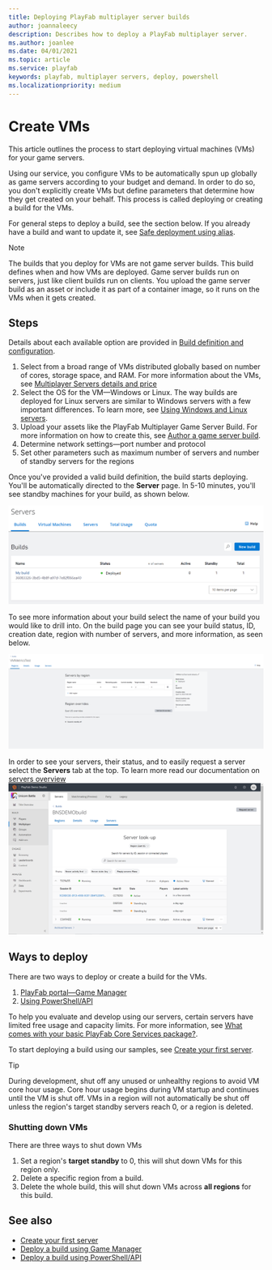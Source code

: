 ```yaml
---
title: Deploying PlayFab multiplayer server builds
author: joannaleecy
description: Describes how to deploy a PlayFab multiplayer server.
ms.author: joanlee
ms.date: 04/01/2021
ms.topic: article
ms.service: playfab
keywords: playfab, multiplayer servers, deploy, powershell
ms.localizationpriority: medium
---
```


# Create VMs

This article outlines the process to start deploying virtual machines (VMs) for your game servers.

Using our service, you configure VMs to be automatically spun up globally as game servers according to your budget and demand. In order to do so, you don't explicitly create VMs but define parameters that determine how they get created on your behalf. This process is called deploying or creating a build for the VMs. 

For general steps to deploy a build, see the section below. If you already have a build and want to update it, see [Safe deployment using alias](allocating-with-build-alias.md#safe-deployment-that-is-backwards-compatible).

> [!Note]
> The builds that you deploy for VMs are not game server builds. This build defines when and how VMs are deployed. Game server builds run on servers, just like client builds run on clients. You upload the game server build as an asset or include it as part of a container image, so it runs on the VMs when it gets created.

## Steps

Details about each available option are provided in [Build definition and configuration](build-definition.md).

1. Select from a broad range of VMs distributed globally based on number of cores, storage space, and RAM. For more information about the VMs, see [Multiplayer Servers details and price](multiplayer-servers-detailed-price-sheet.md)
2. Select the OS for the VM&mdash;Windows or Linux. The way builds are deployed for Linux servers are similar to Windows servers with a few important differences. To learn more, see [Using Windows and Linux servers](deploying-linux-based-builds.md).
3. Upload your assets like the PlayFab Multiplayer Game Server Build. For more information on how to create this, see [Author a game server build](author-a-game-server-build.md).
4. Determine network settings&mdash;port number and protocol
5. Set other parameters such as maximum number of servers and number of standby servers for the regions

Once you've provided a valid build definition, the build starts deploying. You'll be automatically directed to the **Server** page. In 5-10 minutes, you'll see standby machines for your build, as shown below. 

![Successful deployment of build with standby machines](media/create-your-first-server/server-deployed.png)

To see more information about your build select the name of your build you would like to drill into. On the build page you can see your build status, ID, creation date, region with number of servers, and more information, as seen below. 

![Basic build information along with region configuration for servers](../../multiplayer/servers/media/VMBuildPage.png)

In order to see your servers, their status, and to easily request a server select the **Servers** tab at the top. To learn more read our documentation on [servers overview](build-server-overview.md)
![Servers overview page](media/build-server-overview.PNG)

## Ways to deploy

There are two ways to deploy or create a build for the VMs.

1. [PlayFab portal&mdash;Game Manager](deploy-using-game-manager.md)
2. [Using PowerShell/API](deploy-using-powershell-api.md)

To help you evaluate and develop using our servers, certain servers have limited free usage and capacity limits. For more information, see [What comes with your basic PlayFab Core Services package?](billing-for-thunderhead.md?what-comes-with-your-basic-playfab-core-services-package).

To start deploying a build using our samples, see [Create your first server](create-your-first-server.md).

> [!Tip]
> During development, shut off any unused or unhealthy regions to avoid VM core hour usage. Core hour usage begins during VM startup and continues until the VM is shut off. VMs in a region will not automatically be shut off unless the region's target standby servers reach 0, or a region is deleted. 

### Shutting down VMs
There are three ways to shut down VMs 
1. Set a region's **target standby** to 0, this will shut down VMs for this region only.
2. Delete a specific region from a build.
3. Delete the whole build, this will shut down VMs across **all regions** for this build.


## See also

* [Create your first server](create-your-first-server.md)
* [Deploy a build using Game Manager](deploy-using-game-manager.md)
* [Deploy a build using PowerShell/API](deploy-using-powershell-api.md)

